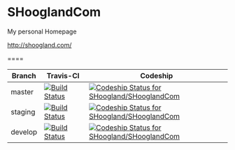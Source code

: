 # SHooglandCom
My personal Homepage

http://shoogland.com/

====

| Branch | Travis-CI | Codeship |  
| - | - | - |
| master | [![Build Status](https://travis-ci.org/SHoogland/SHooglandCom.svg)](https://travis-ci.org/SHoogland/SHooglandCom) | [ ![Codeship Status for SHoogland/SHooglandCom](https://codeship.com/projects/a5d9dfd0-4466-0133-61bd-2ac7d4d40d6b/status?branch=master)](https://codeship.com/projects/104387) |
| staging | [![Build Status](https://travis-ci.org/SHoogland/SHooglandCom.svg?branch=staging)](https://travis-ci.org/SHoogland/SHooglandCom) | [ ![Codeship Status for SHoogland/SHooglandCom](https://codeship.com/projects/a5d9dfd0-4466-0133-61bd-2ac7d4d40d6b/status?branch=staging)](https://codeship.com/projects/104387) |
| develop | [![Build Status](https://travis-ci.org/SHoogland/SHooglandCom.svg?branch=develop)](https://travis-ci.org/SHoogland/SHooglandCom) | [ ![Codeship Status for SHoogland/SHooglandCom](https://codeship.com/projects/a5d9dfd0-4466-0133-61bd-2ac7d4d40d6b/status?branch=develop)](https://codeship.com/projects/104387) |

